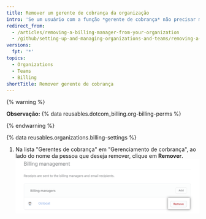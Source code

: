 ```yaml
---
title: Remover um gerente de cobrança da organização
intro: 'Se um usuário com a função *gerente de cobrança* não precisar mais visualizar ou alterar as informações de cobrança da organização, remova seu acesso à organização.'
redirect_from:
  - /articles/removing-a-billing-manager-from-your-organization
  - /github/setting-up-and-managing-organizations-and-teams/removing-a-billing-manager-from-your-organization
versions:
  fpt: '*'
topics:
  - Organizations
  - Teams
  - Billing
shortTitle: Remover gerente de cobrança
---
```


{% warning %}

**Observação:** {% data reusables.dotcom_billing.org-billing-perms %}

{% endwarning %}

{% data reusables.organizations.billing-settings %}
1. Na lista "Gerentes de cobrança" em "Gerenciamento de corbrança", ao lado do nome da pessoa que deseja remover, clique em **Remover**. ![Remover gerente de cobrança](/assets/images/help/billing/settings_billing_managers_remove_manager.png)
